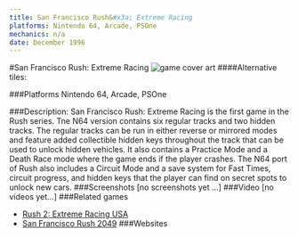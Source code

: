 ```yaml
---
title: San Francisco Rush&#x3a; Extreme Racing
platforms: Nintendo 64, Arcade, PSOne
mechanics: n/a
date: December 1996
---
```

#San Francisco Rush: Extreme Racing
![game cover art](//images.igdb.com/igdb/image/upload/t_cover_big/gmpspitzt4yufwvay0bu.jpg "Logo Title Text 1")
####Alternative tiles:

###Platforms
Nintendo 64, Arcade, PSOne

###Description:
San Francisco Rush: Extreme Racing is the first game in the Rush series. 
Tne N64 version contains six regular tracks and two hidden tracks. The regular tracks can be run in either reverse or mirrored modes and feature added collectible hidden keys throughout the track that can be used to unlock hidden vehicles. It also contains a Practice Mode and a Death Race mode where the game ends if the player crashes. The N64 port of Rush also includes a Circuit Mode and a save system for Fast Times, circuit progress, and hidden keys that the player can find on secret spots to unlock new cars.
###Screenshots
[no screenshots yet ...]
###Video
[no videos yet...]
###Related games
* [Rush 2: Extreme Racing USA](/games/rush-2-extreme-racing-usa-3593/)
* [San Francisco Rush 2049](/games/san-francisco-rush-2049-3596/)
###Websites


